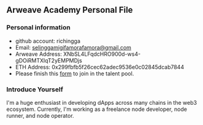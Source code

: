## Arweave Academy Personal File

### Personal information

- github account: richingga
- Email: selinggamigifamorafamora@gmail.com
- Arweave Address: XNbSL4LFqdcHRO900d-ws4-gDOiRMTXlqT2yEMPMDjs
- ETH Address: 0x299fbfb5f26cec62adec9536e0c02845dcab7844
- Please finish this [form](https://docs.google.com/forms/d/e/1FAIpQLSfWA5fIIcBgmRppm3jNz5vmf9Mai_QMVil-2pO4r7YKn_Zhtw/viewform?usp=sf_link) to join in the talent pool.

### Introduce Yourself
I'm a huge enthusiast in developing dApps across many chains in the web3 ecosystem. Currently, I'm working as a freelance node developer, node runner, and node operator.
